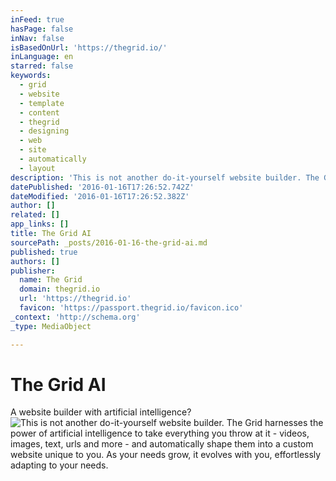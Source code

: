 ```yaml
---
inFeed: true
hasPage: false
inNav: false
isBasedOnUrl: 'https://thegrid.io/'
inLanguage: en
starred: false
keywords:
  - grid
  - website
  - template
  - content
  - thegrid
  - designing
  - web
  - site
  - automatically
  - layout
description: 'This is not another do-it-yourself website builder. The Grid harnesses the power of artificial intelligence to take everything you throw at it - videos, images, text, urls and more - and automatically shape them into a custom website unique to you. As your needs grow, it evolves with you, effortlessly adapting to your needs.'
datePublished: '2016-01-16T17:26:52.742Z'
dateModified: '2016-01-16T17:26:52.382Z'
author: []
related: []
app_links: []
title: The Grid AI
sourcePath: _posts/2016-01-16-the-grid-ai.md
published: true
authors: []
publisher:
  name: The Grid
  domain: thegrid.io
  url: 'https://thegrid.io'
  favicon: 'https://passport.thegrid.io/favicon.ico'
_context: 'http://schema.org'
_type: MediaObject

---
```

# The Grid AI

A website builder with artificial intelligence?
![This is not another do-it-yourself website builder. The Grid harnesses the power of artificial intelligence to take everything you throw at it - videos, images, text, urls and more - and automatically shape them into a custom website unique to you. As your needs grow, it evolves with you, effortlessly adapting to your needs.](https://the-grid-user-content.s3-us-west-2.amazonaws.com/33ab171f-32ba-4cae-8d7f-2a8577152fd0.png)